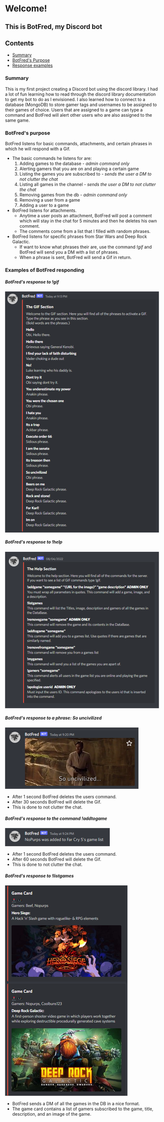 # Welcome!

## This is BotFred, my Discord bot

## Contents

- [Summary](#summary)
- [BotFred's Purpose](#botfreds-purpose)
- [Response examples](#examples-of-botfred-responding)

### Summary

This is my first project creating a Discord bot using the discord library. I had a lot of fun learning how to read through the discord library documentation to get my bot to do as I envisioned. I also learned how to connect to a database (MongoDB) to store gamer tags and usernames to be assigned to their games of choice. Users that are assigned to a game can type a command and BotFred will alert other users who are also assigned to the same game.

### BotFred's purpose

BotFred listens for basic commands, attachments, and certain phrases in which he will respond with a Gif.

- The basic commands he listens for are:
  1. Adding games to the database - _admin command only_
  1. Alerting gamers that you are on and playing a certain game
  1. Listing the games you are subscribed to _- sends the user a DM to not clutter the chat_
  1. Listing all games in the channel _- sends the user a DM to not clutter the chat_
  1. Removing games from the db - _admin command only_
  1. Removing a user from a game
  1. Adding a user to a game
- BotFred listens for attachments.
  - Anytime a user posts an attachment, BotFred will post a comment which will stay in the chat for 5 minutes and then he deletes his own comment.
  - The comments come from a list that I filled with random phrases.
- BotFred listens for specific phrases from Star Wars and Deep Rock Galactic.
  - If want to know what phrases their are, use the command _!gif_ and BotFred will send you a DM with a list of phrases.
  - When a phrase is sent, BotFred will send a Gif in return.

### Examples of BotFred responding

##### BotFred's response to _!gif_

![Gif helper](/img/Gif.png)
<br/>

##### BotFred's response to _!help_

![helper command](/img/Help.png)
<br />

##### BotFred's response to a phrase: _So uncivilized_

![Obi Gif](/img/uncivilized.png)

- After 1 second BotFred deletes the users command.
- After 30 seconds BotFred will delete the Gif.
- This is done to not clutter the chat.
  <br />

##### BotFred's response to the command _!addtogame_

![add user to game](/img/far%20cry.png)

- After 1 second BotFred deletes the users command.
- After 60 seconds BotFred will delete the Gif.
- This is done to not clutter the chat.
  <br />

##### BotFred's response to _!listgames_

![list of games](/img/games.png)

- BotFred sends a DM of all the games in the DB in a nice format.
- The game card contains a list of gamers subscribed to the game, title, description, and an image of the game.
